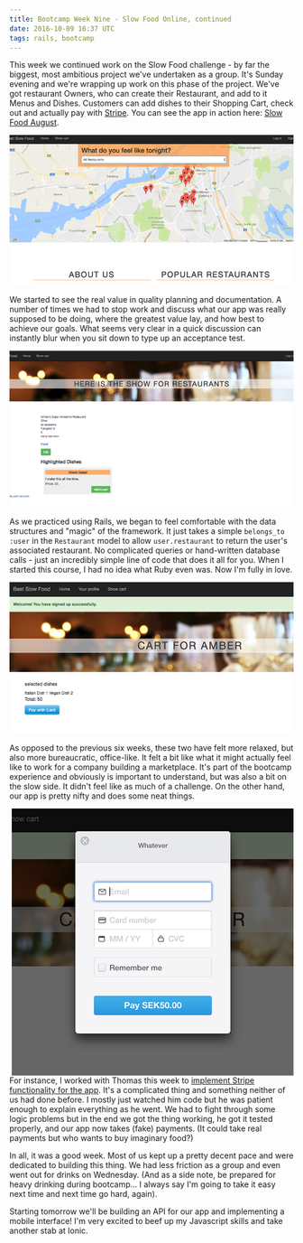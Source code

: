 ```yaml
---
title: Bootcamp Week Nine - Slow Food Online, continued
date: 2016-10-09 16:37 UTC
tags: rails, bootcamp
---
```

This week we continued work on the Slow Food challenge - by far the biggest, most ambitious project we've undertaken as a group. It's Sunday evening and we're wrapping up work on this phase of the project. We've got restaurant Owners, who can create their Restaurant, and add to it Menus and Dishes. Customers can add dishes to their Shopping Cart, check out and actually pay with [Stripe](https://stripe.com). You can see the app in action here: [Slow Food August](https://slow-food-august.herokuapp.com/).

![slow food screenshot one](images/slow-food-screenshots/slowfoodone.png)

We started to see the real value in quality planning and documentation. A number of times we had to stop work and discuss what our app was really supposed to be doing, where the greatest value lay, and how best to achieve our goals. What seems very clear in a quick discussion can instantly blur when you sit down to type up an acceptance test.

![slow food screenshot two](images/slow-food-screenshots/slowfoodtwo.png)

As we practiced using Rails, we began to feel comfortable with the data structures and "magic" of the framework. It just takes a simple `belongs_to :user` in the `Restaurant` model to allow `user.restaurant` to return the user's associated restaurant. No complicated queries or hand-written database calls - just an incredibly simple line of code that does it all for you. When I started this course, I had no idea what Ruby even was. Now I'm fully in love.

![slow food screenshot three](images/slow-food-screenshots/slowfoodthree.png)

As opposed to the previous six weeks, these two have felt more relaxed, but also more bureaucratic, office-like. It felt a bit like what it might actually feel like to work for a company building a marketplace. It's part of the bootcamp experience and obviously is important to understand, but was also a bit on the slow side. It didn't feel like as much of a challenge. On the other hand, our app is pretty nifty and does some neat things.

<img style="float: right;" src="images/slow-food-screenshots/slowfoodfour.png"> For instance, I worked with Thomas this week to [implement Stripe functionality for the app](https://medium.com/craft-academy/keeping-it-simple-3e7d9b186015#.ex9b3vuoq). It's a complicated thing and something neither of us had done before. I mostly just watched him code but he was patient enough to explain everything as he went. We had to fight through some logic problems but in the end we got the thing working, he got it tested properly, and our app now takes (fake) payments. (It could take real payments but who wants to buy imaginary food?)

In all, it was a good week. Most of us kept up a pretty decent pace and were dedicated to building this thing. We had less friction as a group and even went out for drinks on Wednesday. (And as a side note, be prepared for heavy drinking during bootcamp... I always say I'm going to take it easy next time and next time go hard, again).

Starting tomorrow we'll be building an API for our app and implementing a mobile interface! I'm very excited to beef up my Javascript skills and take another stab at Ionic.
